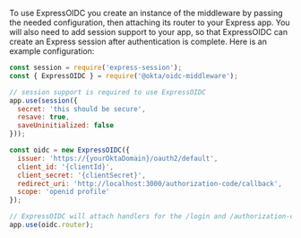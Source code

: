 To use ExpressOIDC you create an instance of the middleware by passing the needed configuration, then attaching its router to your Express app. You will also need to add session support to your app, so that ExpressOIDC can create an Express session after authentication is complete. Here is an example configuration:

```js
const session = require('express-session');
const { ExpressOIDC } = require('@okta/oidc-middleware');

// session support is required to use ExpressOIDC
app.use(session({
  secret: 'this should be secure',
  resave: true,
  saveUninitialized: false
}));

const oidc = new ExpressOIDC({
  issuer: 'https://{yourOktaDomain}/oauth2/default',
  client_id: '{clientId}',
  client_secret: '{clientSecret}',
  redirect_uri: 'http://localhost:3000/authorization-code/callback',
  scope: 'openid profile'
});

// ExpressOIDC will attach handlers for the /login and /authorization-code/callback routes
app.use(oidc.router);
```

